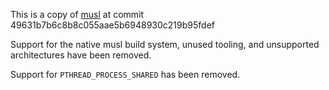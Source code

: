 This is a copy of [musl](http://www.musl-libc.org/)
at commit 49631b7b6c8b8c055aae5b6948930c219b95fdef

Support for the native musl build system, unused tooling, and
unsupported architectures have been removed.

Support for `PTHREAD_PROCESS_SHARED` has been removed.
